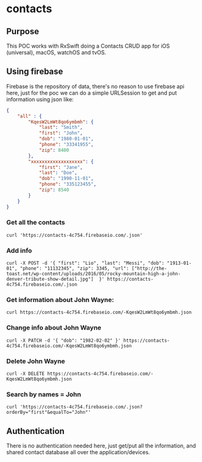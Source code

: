 # contacts

## Purpose

This POC works with RxSwift doing a Contacts CRUD app for iOS (universal), macOS, watchOS and tvOS.

## Using firebase

Firebase is the repository of data, there's no reason to use firebase api here, just for the poc we can do a simple URLSession to get and put information using json like:

```json
{
    "all" : {
        "KqesW2LmWt8qo6ymbmh": {
            "last": "Smith",
            "first": "John",
            "dob": "1980-01-01",
            "phone": "33341955",
            "zip": 8400
        },
        "xxxxxxxxxxxxxxxxxxx": {
            "first": "Jane",
            "last": "Doe",
            "dob": "1990-11-01",
            "phone": "335123455",
            "zip": 8540
        }
    }
}

```

### Get all the contacts

```
curl 'https://contacts-4c754.firebaseio.com/.json'
```


### Add info

```
curl -X POST -d '{ "first": "Lio", "last": "Messi", "dob": "1913-01-01", "phone": "11132345", "zip": 3345, "url": ["http://the-toast.net/wp-content/uploads/2016/05/rocky-mountain-high-a-john-denver-tribute-show-detail.jpg"]  }' https://contacts-4c754.firebaseio.com/.json
```

### Get information about John Wayne:


```
curl https://contacts-4c754.firebaseio.com/-KqesW2LmWt8qo6ymbmh.json
```


### Change info about John Wayne

```
curl -X PATCH -d '{ "dob": "1982-02-02" }' https://contacts-4c754.firebaseio.com/-KqesW2LmWt8qo6ymbmh.json
```

### Delete John Wayne

```
curl -X DELETE https://contacts-4c754.firebaseio.com/-KqesW2LmWt8qo6ymbmh.json
```

### Search by names = John

```
curl 'https://contacts-4c754.firebaseio.com/.json?orderBy="first"&equalTo="John"'
```

## Authentication

There is no authentication needed here, just get/put all the information, and shared contact database all over the application/devices.


